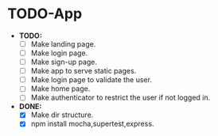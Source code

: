 # TODO-App

- **TODO:**
  - [ ] Make landing page.
  - [ ] Make login page.
  - [ ] Make sign-up page.
  - [ ] Make app to serve static pages.
  - [ ] Make login page to validate the user.
  - [ ] Make home page.
  - [ ] Make authenticator to restrict the user if not logged in.

- **DONE:**
  - [x] Make dir structure.
  - [x] npm install mocha,supertest,express.
